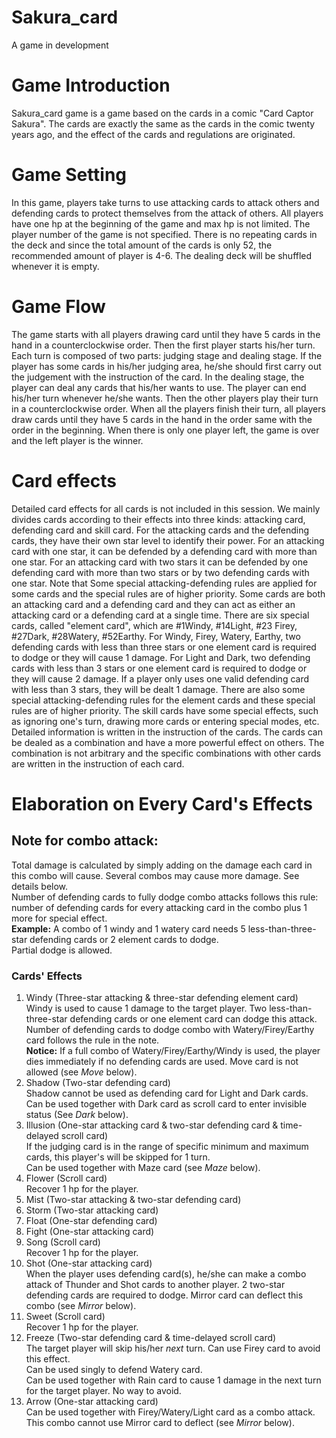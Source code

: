 # Sakura_card
A game in development
# Game Introduction
Sakura_card game is a game based on the cards in a comic "Card Captor Sakura". The cards are exactly the same as the cards in the comic twenty years ago, and the effect of the cards and regulations are originated.
# Game Setting
In this game, players take turns to use attacking cards to attack others and defending cards to protect themselves from the attack of others. All players have one hp at the beginning of the game and max hp is not limited.
The player number of the game is not specified. There is no repeating cards in the deck and since the total amount of the cards is only 52, the recommended amount of player is 4-6.
The dealing deck will be shuffled whenever it is empty.
# Game Flow
The game starts with all players drawing card until they have 5 cards in the hand in a counterclockwise order. Then the first player starts his/her turn.
Each turn is composed of two parts: judging stage and dealing stage. If the player has some cards in his/her judging area, he/she should first carry out the judgement with the instruction of the card. In the dealing stage, the player can deal any cards that his/her wants to use. The player can end his/her turn whenever he/she wants.
Then the other players play their turn in a counterclockwise order. When all the players finish their turn, all players draw cards until they have 5 cards in the hand in the order same with the order in the beginning.
When there is only one player left, the game is over and the left player is the winner.
# Card effects
Detailed card effects for all cards is not included in this session.
We mainly divides cards according to their effects into three kinds: attacking card, defending card and skill card.
For the attacking cards and the defending cards, they have their own star level to identify their power. For an attacking card with one star, it can be defended by a defending card with more than one star. For an attacking card with two stars it can be defended by one defending card with more than two stars or by two defending cards with one star. Note that Some special attacking-defending rules are applied for some cards and the special rules are of higher priority.
Some cards are both an attacking card and a defending card and they can act as either an attacking card or a defending card at a single time.
There are six special cards, called "element card", which are #1Windy, #14Light, #23 Firey, #27Dark, #28Watery, #52Earthy. For Windy, Firey, Watery, Earthy, two defending cards with less than three stars or one element card is required to dodge or they will cause 1 damage. For Light and Dark, two defending cards with less than 3 stars or one element card is required to dodge or they will cause 2 damage. If a player only uses one valid defending card with less than 3 stars, they will be dealt 1 damage. There are also some special attacking-defending rules for the element cards and these special rules are of higher priority.
The skill cards have some special effects, such as ignoring one's turn, drawing more cards or entering special modes, etc. Detailed information is written in the instruction of the cards.
The cards can be dealed as a combination and have a more powerful effect on others. The combination is not arbitrary and the specific combinations with other cards are written in the instruction of each card.
# Elaboration on Every Card's Effects
## Note for combo attack: 
Total damage is calculated by simply adding on the damage each card in this combo will cause. Several combos may cause more damage. See details below.<br />
Number of defending cards to fully dodge combo attacks follows this rule: number of defending cards for every attacking card in the combo plus 1 more for special effect.<br />
**Example:** A combo of 1 windy and 1 watery card needs 5 less-than-three-star defending cards or 2 element cards to dodge. <br />
Partial dodge is allowed.<br />
### Cards' Effects
1. Windy (Three-star attacking & three-star defending element card)<br />
Windy is used to cause 1 damage to the target player. Two less-than-three-star defending cards or one element card can dodge this attack. <br />
Number of defending cards to dodge combo with Watery/Firey/Earthy card follows the rule in the note.<br />
**Notice:** If a full combo of Watery/Firey/Earthy/Windy is used, the player dies immediately if no defending cards are used. Move card is not allowed (see *Move* below).<br />
2. Shadow (Two-star defending card)<br />
Shadow cannot be used as defending card for Light and Dark cards. <br />
Can be used together with Dark card as scroll card to enter invisible status (See *Dark* below).<br />
3. Illusion (One-star attacking card & two-star defending card & time-delayed scroll card)<br />
If the judging card is in the range of specific minimum and maximum cards, this player's will be skipped for 1 turn.<br />
Can be used together with Maze card (see *Maze* below).<br />
4. Flower (Scroll card)<br />
Recover 1 hp for the player.<br />
5. Mist (Two-star attacking & two-star defending card)<br />
6. Storm (Two-star attacking card)<br />
7. Float (One-star defending card)<br />
8. Fight (One-star attacking card)<br />
9. Song (Scroll card)<br />
Recover 1 hp for the player.<br />
10. Shot (One-star attacking card)<br />
When the player uses defending card(s), he/she can make a combo attack of Thunder and Shot cards to another player. 2 two-star defending cards are required to dodge. Mirror card can deflect this combo (see *Mirror* below).<br />
11. Sweet (Scroll card)<br />
Recover 1 hp for the player.<br />
12. Freeze (Two-star defending card & time-delayed scroll card)<br />
The target player will skip his/her *next* turn. Can use Firey card to avoid this effect.<br />
Can be used singly to defend Watery card.<br />
Can be used together with Rain card to cause 1 damage in the next turn for the target player. No way to avoid.<br />
13. Arrow (One-star attacking card)<br />
Can be used together with Firey/Watery/Light card as a combo attack. This combo cannot use Mirror card to deflect (see *Mirror* below). <br />


